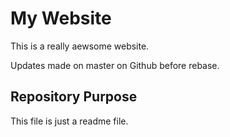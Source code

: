 # My Website

This is a really aewsome website.

Updates made on master on Github before rebase.

## Repository Purpose


This file is just a readme file.
